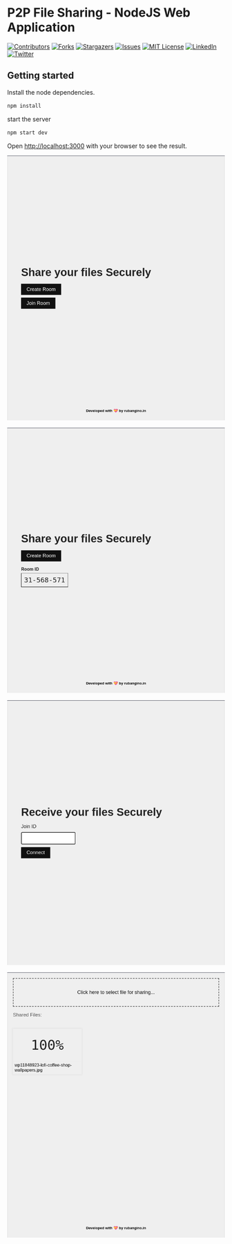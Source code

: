 <!-- To Bring back the link to top--> 
<a name="readme-top"></a>

# P2P File Sharing - NodeJS Web Application

[![Contributors][contributors-shield]][contributors-url]
[![Forks][forks-shield]][forks-url]
[![Stargazers][stars-shield]][stars-url]
[![Issues][issues-shield]][issues-url]
[![MIT License][license-shield]][license-url]
[![LinkedIn][linkedin-shield]][linkedin-url]
[![Twitter][twitter-shield]][twitter-url]

<!-- MARKDOWN LINKS & IMAGES -->
<!-- https://www.markdownguide.org/basic-syntax/#reference-style-links -->
[contributors-shield]: https://img.shields.io/github/contributors/Ruban2205/p2p-file-sharing-nodejs.svg?style=for-the-badge
[contributors-url]: https://github.com/Ruban2205/p2p-file-sharing-nodejs/graphs/contributors
[forks-shield]: https://img.shields.io/github/forks/Ruban2205/p2p-file-sharing-nodejs.svg?style=for-the-badge
[forks-url]: https://github.com/Ruban2205/p2p-file-sharing-nodejs/network/members
[stars-shield]: https://img.shields.io/github/stars/Ruban2205/p2p-file-sharing-nodejs.svg?style=for-the-badge
[stars-url]: https://github.com/Ruban2205/p2p-file-sharing-nodejs/stargazers
[issues-shield]: https://img.shields.io/github/issues/Ruban2205/p2p-file-sharing-nodejs.svg?style=for-the-badge
[issues-url]: https://github.com/Ruban2205/p2p-file-sharing-nodejs/issues
[license-shield]: https://img.shields.io/github/license/Ruban2205/p2p-file-sharing-nodejs.svg?style=for-the-badge
[license-url]: https://github.com/Ruban2205/p2p-file-sharing-nodejs/blob/main/LICENSE
[linkedin-shield]: https://img.shields.io/badge/-LinkedIn-black.svg?style=for-the-badge&logo=linkedin&colorB=555
[linkedin-url]: https://linkedin.com/in/ruban-gino-singh
[twitter-shield]: https://img.shields.io/badge/X.com%20(Twitter)%20-black.svg?style=for-the-badge&logo=X&colorB=555
[twitter-url]: https://x.com/Rubangino

## Getting started

Install the node dependencies.

```bash
npm install
```

start the server

```bash
npm start dev
```

Open [http://localhost:3000](http://localhost:3000) with your browser to see the result.

![Home Page](./screenshots/image.png)

![Create Room Page](./screenshots/image2.png)

![Receive Files](./screenshots/image3.png)

![Sharing Page](./screenshots/image4.png)